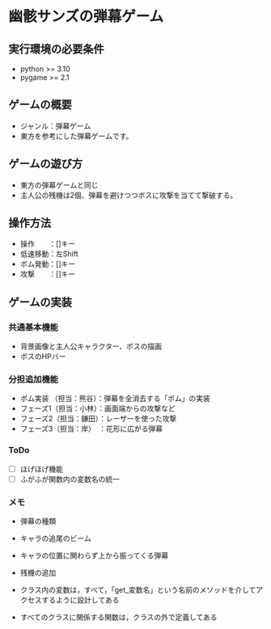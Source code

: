# 幽骸サンズの弾幕ゲーム

## 実行環境の必要条件
* python >= 3.10
* pygame >= 2.1

## ゲームの概要
* ジャンル：弾幕ゲーム
* 東方を参考にした弾幕ゲームです。

## ゲームの遊び方
* 東方の弾幕ゲームと同じ
* 主人公の残機は2個、弾幕を避けつつボスに攻撃を当てて撃破する。

## 操作方法
* 操作　　：[]キー
* 低速移動：左Shift
* ボム発動：[]キー
* 攻撃　　：[]キー

## ゲームの実装
### 共通基本機能
* 背景画像と主人公キャラクター、ボスの描画
* ボスのHPバー

### 分担追加機能
* ボム実装 （担当：熊谷）：弾幕を全消去する「ボム」の実装
* フェーズ1（担当：小林）：画面端からの攻撃など
* フェーズ2（担当：鎌田）：レーザーを使った攻撃
* フェーズ3（担当：岸）　：花形に広がる弾幕

### ToDo
- [ ] ほげほげ機能
- [ ] ふがふが関数内の変数名の統一

### メモ
* 弾幕の種類
* キャラの追尾のビーム
* キャラの位置に関わらず上から振ってくる弾幕
* 残機の追加

* クラス内の変数は，すべて，「get_変数名」という名前のメソッドを介してアクセスするように設計してある
* すべてのクラスに関係する関数は，クラスの外で定義してある
